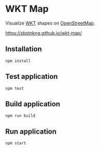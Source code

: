 # WKT Map

Visualize [WKT](https://en.wikipedia.org/wiki/Well-known_text_representation_of_geometry) shapes on [OpenStreetMap](https://www.openstreetmap.org).

https://sbstnkng.github.io/wkt-map/

## Installation

```
npm install
```

## Test application

```
npm test
```

## Build application

```
npm run build
```

## Run application

```
npm start
```
